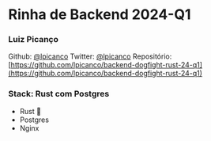 # Rinha de Backend 2024-Q1

### Luiz Picanço

Github: [@lpicanco](https://github.com/lpicanco)
Twitter: [@lpicanco](https://twitter.com/lpicanco)
Repositório: [https://github.com/lpicanco/backend-dogfight-rust-24-q1](https://github.com/lpicanco/backend-dogfight-rust-24-q1)


### Stack: Rust com Postgres
- Rust 🦀
- Postgres
- Nginx
